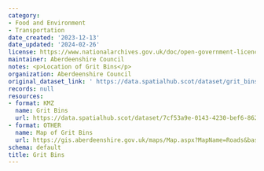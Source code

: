 ```yaml
---
category:
- Food and Environment
- Transportation
date_created: '2023-12-13'
date_updated: '2024-02-26'
license: https://www.nationalarchives.gov.uk/doc/open-government-licence/version/3/
maintainer: Aberdeenshire Council
notes: <p>Location of Grit Bins</p>
organization: Aberdeenshire Council
original_dataset_link: ' https://data.spatialhub.scot/dataset/grit_bins-as'
records: null
resources:
- format: KMZ
  name: Grit Bins
  url: https://data.spatialhub.scot/dataset/7cf53a9e-0143-4230-bef6-86264bc7f6d4/resource/b08441b6-2e78-4a24-9c58-7f41ec785ebf/download/grit_bins.kmz
- format: OTHER
  name: Map of Grit Bins
  url: https://gis.aberdeenshire.gov.uk/maps/Map.aspx?MapName=Roads&baselayer=OS%20Greyscale&datalayers=Grit%20Bins
schema: default
title: Grit Bins
---
```

